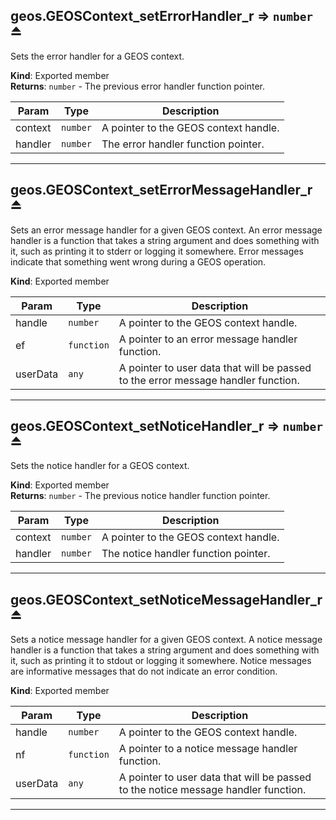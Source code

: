 <a name="exp_module_geos--geos.GEOSContext_setErrorHandler_r"></a>

## geos.GEOSContext\_setErrorHandler\_r ⇒ <code>number</code> ⏏
Sets the error handler for a GEOS context.

**Kind**: Exported member  
**Returns**: <code>number</code> - The previous error handler function pointer.  

| Param | Type | Description |
| --- | --- | --- |
| context | <code>number</code> | A pointer to the GEOS context handle. |
| handler | <code>number</code> | The error handler function pointer. |


---
<a name="exp_module_geos--geos.GEOSContext_setErrorMessageHandler_r"></a>

## geos.GEOSContext\_setErrorMessageHandler\_r ⏏
Sets an error message handler for a given GEOS context. An error message handler is a function that takes a string argument and does something with it, such as printing it to stderr or logging it somewhere. Error messages indicate that something went wrong during a GEOS operation.

**Kind**: Exported member  

| Param | Type | Description |
| --- | --- | --- |
| handle | <code>number</code> | A pointer to the GEOS context handle. |
| ef | <code>function</code> | A pointer to an error message handler function. |
| userData | <code>any</code> | A pointer to user data that will be passed to the error message handler function. |


---
<a name="exp_module_geos--geos.GEOSContext_setNoticeHandler_r"></a>

## geos.GEOSContext\_setNoticeHandler\_r ⇒ <code>number</code> ⏏
Sets the notice handler for a GEOS context.

**Kind**: Exported member  
**Returns**: <code>number</code> - The previous notice handler function pointer.  

| Param | Type | Description |
| --- | --- | --- |
| context | <code>number</code> | A pointer to the GEOS context handle. |
| handler | <code>number</code> | The notice handler function pointer. |


---
<a name="exp_module_geos--geos.GEOSContext_setNoticeMessageHandler_r"></a>

## geos.GEOSContext\_setNoticeMessageHandler\_r ⏏
Sets a notice message handler for a given GEOS context. A notice message handler is a function that takes a string argument and does something with it, such as printing it to stdout or logging it somewhere. Notice messages are informative messages that do not indicate an error condition.

**Kind**: Exported member  

| Param | Type | Description |
| --- | --- | --- |
| handle | <code>number</code> | A pointer to the GEOS context handle. |
| nf | <code>function</code> | A pointer to a notice message handler function. |
| userData | <code>any</code> | A pointer to user data that will be passed to the notice message handler function. |


---
